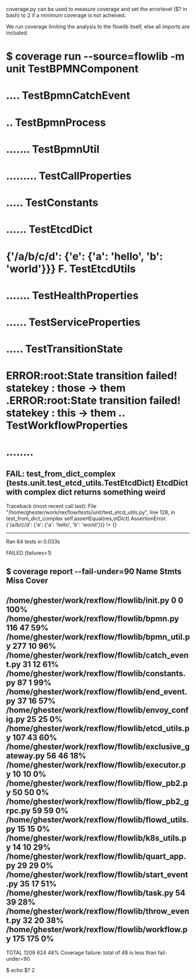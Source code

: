 
coverage.py can be used to measure coverage and set the errorlevel ($? in bash) to 2 if a minimum coverage is not acheived.

We run coverage limiting the analysis to the flowlib itself, else all imports are included.

$ coverage run --source=flowlib -m unit
 TestBPMNComponent
==============================
....
 TestBpmnCatchEvent
==============================
..
 TestBpmnProcess
==============================
.......
 TestBpmnUtil
==============================
.........
 TestCallProperties
==============================
.....
 TestConstants
==============================
......
 TestEtcdDict
==============================
{'/a/b/c/d': {'e': {'a': 'hello', 'b': 'world'}}}
F.
 TestEtcdUtils
==============================
.......
 TestHealthProperties
==============================
......
 TestServiceProperties
==============================
.....
 TestTransitionState
==============================
ERROR:root:State transition failed! statekey : those -> them
.ERROR:root:State transition failed! statekey : this -> them
..
 TestWorkflowProperties
==============================
........
======================================================================
FAIL: test_from_dict_complex (tests.unit.test_etcd_utils.TestEtcdDict)
EtcdDict with complex dict returns something weird
----------------------------------------------------------------------
Traceback (most recent call last):
  File "/home/ghester/work/rexflow/tests/unit/test_etcd_utils.py", line 128, in test_from_dict_complex
    self.assertEqual(res,otDict)
AssertionError: {'/a/b/c/d': {'e': {'a': 'hello', 'b': 'world'}}} != {}

----------------------------------------------------------------------
Ran 64 tests in 0.033s

FAILED (failures=1)

$ coverage report --fail-under=90 
Name                                                      Stmts   Miss  Cover
-----------------------------------------------------------------------------
/home/ghester/work/rexflow/flowlib/__init__.py                0      0   100%
/home/ghester/work/rexflow/flowlib/bpmn.py                  116     47    59%
/home/ghester/work/rexflow/flowlib/bpmn_util.py             277     10    96%
/home/ghester/work/rexflow/flowlib/catch_event.py            31     12    61%
/home/ghester/work/rexflow/flowlib/constants.py              87      1    99%
/home/ghester/work/rexflow/flowlib/end_event.py              37     16    57%
/home/ghester/work/rexflow/flowlib/envoy_config.py           25     25     0%
/home/ghester/work/rexflow/flowlib/etcd_utils.py            107     43    60%
/home/ghester/work/rexflow/flowlib/exclusive_gateway.py      56     46    18%
/home/ghester/work/rexflow/flowlib/executor.py               10     10     0%
/home/ghester/work/rexflow/flowlib/flow_pb2.py               50     50     0%
/home/ghester/work/rexflow/flowlib/flow_pb2_grpc.py          59     59     0%
/home/ghester/work/rexflow/flowlib/flowd_utils.py            15     15     0%
/home/ghester/work/rexflow/flowlib/k8s_utils.py              14     10    29%
/home/ghester/work/rexflow/flowlib/quart_app.py              29     29     0%
/home/ghester/work/rexflow/flowlib/start_event.py            35     17    51%
/home/ghester/work/rexflow/flowlib/task.py                   54     39    28%
/home/ghester/work/rexflow/flowlib/throw_event.py            32     20    38%
/home/ghester/work/rexflow/flowlib/workflow.py              175    175     0%
-----------------------------------------------------------------------------
TOTAL                                                      1209    624    48%
Coverage failure: total of 48 is less than fail-under=90

$ echo $?
2
